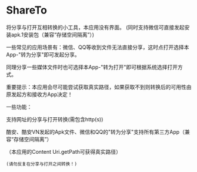 # ShareTo
将分享与打开互相转换的小工具，本应用没有界面。
(同时支持微信可直接发起安装apk.1安装包（兼容“存储空间隔离”）)

一些常见的应用场景有：微信、QQ等收到文件无法直接分享，这时点打开选择本App-"转为分享"即可发起分享。

同理分享一些媒体文件时也可选择本App-"转为打开"即可根据系统选择打开方式。

重要提示：本应用会尽可能尝试获取真实路径，如果获取不到则转换后的可用性由原发起方和接收方App决定！

一些功能：

支持网址的分享与打开转换(需包含http(s))

酷安、酷安VN发起的Apk文件、微信和QQ的"转为分享"支持所有第三方App（兼容“存储空间隔离”）


（本应用的Content Uri.getPath可获得真实路径）

    (请勿反复在分享与打开之间转换！)
